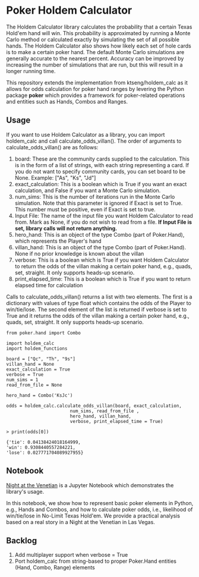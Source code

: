 Poker Holdem Calculator 
=================

The Holdem Calculator library calculates the probability that a certain Texas Hold'em hand will win. This probability is approximated by running a Monte Carlo method or calculated exactly by simulating the set of all possible hands. The Holdem Calculator also shows how likely each set of hole cards is to make a certain poker hand. The default Monte Carlo simulations are generally accurate to the nearest percent. Accuracy can be improved by increasing the number of simulations that are run, but this will result in a longer running time.

This repository extends the implementation from ktseng/holdem_calc as it allows for odds calculation for poker hand ranges by levering the Python package **poker** which provides a framework for poker-related operations and entities such as Hands, Combos and Ranges.

## Usage
If you want to use Holdem Calculator as a library, you can import holdem_calc and call calculate_odds_villan(). The order of arguments to calculate_odds_villan() are as follows:

1. board: These are the community cards supplied to the calculation. This is in the form of a list of strings, with each string representing a card. If you do not want to specify community cards, you can set board to be None. Example: ["As", "Ks", "Jd"]
2. exact_calculation: This is a boolean which is True if you want an exact calculation, and False if you want a Monte Carlo simulation.
4. num_sims: This is the number of iterations run in the Monte Carlo simulation. Note that this parameter is ignored if Exact is set to True. This number must be positive, even if Exact is set to true.
5. Input File: The name of the input file you want Holdem Calculator to read from. Mark as None, if you do not wish to read from a file. **If Input File is set, library calls will not return anything.**
4. hero_hand: This is an object of the type Combo (part of Poker.Hand), which represents the Player's hand
3. villan_hand: This is an object of the type Combo (part of Poker.Hand). None if no prior knowledge is known about the villan
7. verbose: This is a boolean which is True if you want Holdem Calculator to return the odds of the villan making a certain poker hand, e.g., quads, set, straight. It only supports heads-up scenario.
8. print_elapsed_time: This is a boolean which is True if you want to return elapsed time for calculation

Calls to calculate_odds_villan() returns a list with two elements. The first is a dictionary with values of type float which contains the odds of the Player to win/tie/lose. The second element of the list is returned if verbose is set to True and it returns the odds of the villan making a certain poker hand, e.g., quads, set, straight. It only supports heads-up scenario.

	from poker.hand import Combo

	import holdem_calc
	import holdem_functions
	
	board = ["Qc", "Th", "9s"]
	villan_hand = None
	exact_calculation = True
	verbose = True
	num_sims = 1
	read_from_file = None
	
	hero_hand = Combo('KsJc')

	odds = holdem_calc.calculate_odds_villan(board, exact_calculation, 
                            num_sims, read_from_file , 
                            hero_hand, villan_hand, 
                            verbose, print_elapsed_time = True)

	> print(odds[0])
	
	{'tie': 0.04138424018164999,
 	'win': 0.9308440557284221,
 	'lose': 0.027771704089927955}

## Notebook

[Night at the Venetian](https://github.com/souzatharsis/holdem_calc/blob/master/Night%20at%20the%20venetian.ipynb) is a Jupyter Notebook which demonstrates the library's usage.

In this notebook, we show how to represent basic poker elements in Python, e.g., Hands and Combos, and how to calculate poker odds, i.e., likelihood of win/tie/lose in No-Limit Texas Hold'em. We provide a practical analysis based on a real story in a Night at the Venetian in Las Vegas.

## Backlog

1. Add multiplayer support when verbose = True
2. Port holdem_calc from string-based to proper Poker.Hand entities (Hand, Combo, Range) elements
